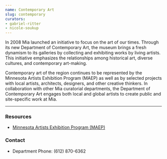 ```yaml
---
name: Contemporary Art
slug: contemporary
curators:
- gabriel-ritter
- nicole-soukup
---
```


In 2008 Mia launched an initiative to focus on the art of our times. Through its new Department of Contemporary Art, the museum brings a fresh dynamism to its galleries by collecting and exhibiting works by living artists. This initiative emphasizes the relationships among historical art, diverse cultures, and contemporary art-making.

Contemporary art of the region continues to be represented by the Minnesota Artists Exhibition Program (MAEP) as well as by selected projects with local artists, architects, designers, and other creative thinkers. In collaboration with other Mia curatorial departments, the Department of Contemporary Art engages both local and global artists to create public and site-specific work at Mia.

---

### Resources

* [Minnesota Artists Exhibition Program (MAEP)](http://new.artsmia.org/exhibitions/maep/)

### Contact
* Department Phone: (612) 870-6362

